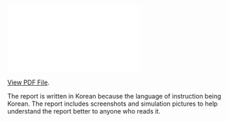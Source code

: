 <object data="../../raw/main/Report.pdf" type="application/pdf" width="100%">
    <embed src="../../raw/main/Report.pdf">
        <p><a href="./Report.pdf">View PDF File</a>.</p>
    The report is written in Korean because the language of instruction being Korean. The report includes screenshots and simulation pictures to help understand the report better to anyone who reads it.  
    </embed>
</object>
